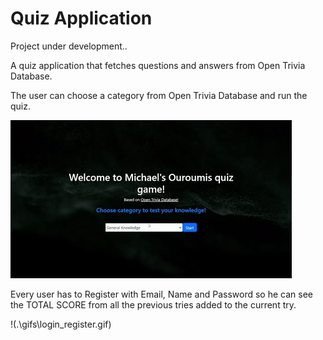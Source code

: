# Quiz Application

Project under development..

A quiz application that fetches questions and answers from Open Trivia Database.

The user can choose a category from Open Trivia Database and run the quiz.

![showing how the user choose a category](.\gifs\category_choose.gif)

Every user has to Register with Email, Name and Password so he can see the TOTAL
SCORE from all the previous tries added to the current try.

!(.\gifs\login_register.gif)
